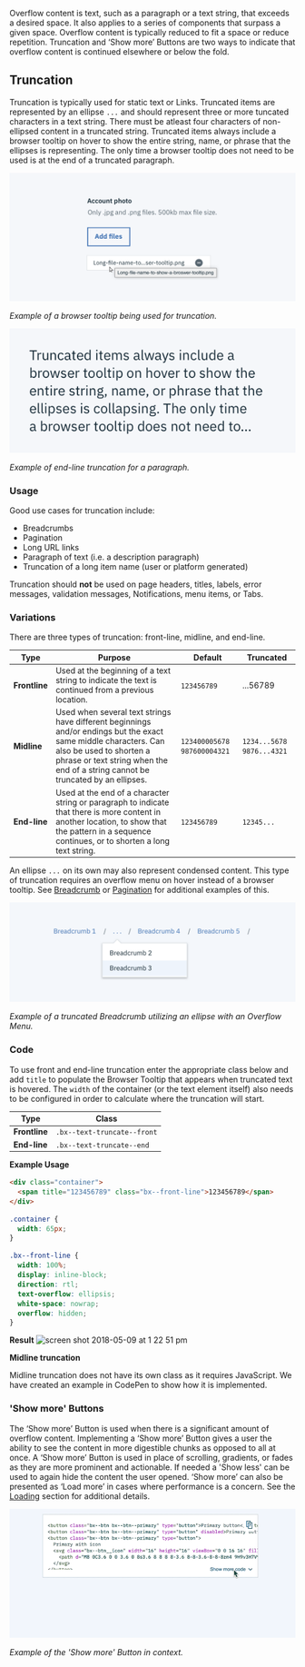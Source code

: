 Overflow content is text, such as a paragraph or a text string, that exceeds a desired space. It also applies to a series of components that surpass a given space. Overflow content is typically reduced to fit a space or reduce repetition. Truncation and ‘Show more’ Buttons are two ways to indicate that overflow content is continued elsewhere or below the fold.


## Truncation
Truncation is typically used for static text or Links. Truncated items are represented by an ellipse `...` and should represent three or more tuncated characters in a text string. There must be atleast four characters of non-ellipsed content in a truncated string. Truncated items always include a browser tooltip on hover to show the entire string, name, or phrase that the ellipses is representing. The only time a browser tooltip does not need to be used is at the end of a truncated paragraph.    

![Example of a browser tooltip being used for truncation.](images/Browser-Tooltip.png)

_Example of a browser tooltip being used for truncation._

![Example of end-line truncation for a paragraph.](images/Truncated-Paragraph.png)

_Example of end-line truncation for a paragraph._

### Usage
Good use cases for truncation include:

- Breadcrumbs
- Pagination
- Long URL links
- Paragraph of text (i.e. a description paragraph)
- Truncation of a long item name (user or platform generated)


Truncation should **not** be used on page headers, titles, labels, error messages, validation messages, Notifications, menu items, or Tabs.

### Variations
There are three types of truncation: front-line, midline, and end-line.

| Type  | Purpose  | Default  |  Truncated |   
|---|---|---|---|
| **Frontline**  | Used at the beginning of a text string to indicate the text is continued from a previous location.  | `123456789`  |  ...56789 |
| **Midline**  | Used when several text strings have different beginnings and/or endings but the exact same middle characters. Can also be used to shorten a phrase or text string when the end of a string cannot be truncated by an ellipses.    | `123400005678` `987600004321`  | 	`1234...5678` `9876...4321`  |   
| **End-line**  | Used at the end of a character string or paragraph to indicate that there is more content in another location, to show that the pattern in a sequence continues, or to shorten a long text string.    | `123456789`  | `12345...`  |   

An ellipse `...` on its own may also represent condensed content. This type of truncation requires an overflow menu on hover instead of a browser tooltip. See [Breadcrumb](link) or [Pagination](link) for additional examples of this.  

![Example of a truncated Breadcrumb utilizing an ellipse with an Overflow Menu.](images/Ellipse.png)

_Example of a truncated Breadcrumb utilizing an ellipse with an Overflow Menu._

### Code

To use front and end-line truncation enter the appropriate class below and add `title` to populate the Browser Tooltip that appears when truncated text is hovered. The `width` of the container (or the text element itself) also needs to be configured in order to calculate where the truncation will start.

| Type  | Class  |
|---|---|
| **Frontline**  | `.bx--text-truncate--front`  |
| **End-line**  | `.bx--text-truncate--end`  |

**Example Usage**

```html
<div class="container">
  <span title="123456789" class="bx--front-line">123456789</span>
</div>
```

```css
.container {
  width: 65px;
}
```

```css
.bx--front-line {
  width: 100%;
  display: inline-block;
  direction: rtl;
  text-overflow: ellipsis;
  white-space: nowrap;
  overflow: hidden;
}
```

**Result**
![screen shot 2018-05-09 at 1 22 51 pm](https://media.github.ibm.com/user/1679/files/1c695894-538c-11e8-8cd2-bb0b1cac151b)


**Midline truncation**

Midline truncation does not have its own class as it requires JavaScript. We have created an example in CodePen to show how it is implemented.  

<!-- CodePen example goes here -->


### 'Show more' Buttons
The ‘Show more’ Button is used when there is a significant amount of overflow content. Implementing a ‘Show more’ Button gives a user the ability to see the content in more digestible chunks as opposed to all at once. A ‘Show more’ Button is used in place of scrolling, gradients, or fades as they are more prominent and actionable. If needed a 'Show less' can be used to again hide the content the user opened. ‘Show more’ can also be presented as ‘Load more’ in cases where performance is a concern. See the [Loading](link) section for additional details.


![Example of a Code Snippet utilizing the 'Show more' Button.](images/show-more.gif)

_Example of the 'Show more' Button in context._
